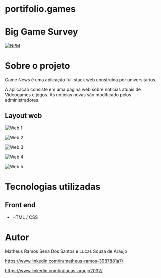 # portifolio.games
# Big Game Survey 
[![NPM](https://img.shields.io/npm/l/react)](https://github.com/matheussena27/portifolio.games/blob/main/LICENSE) 

# Sobre o projeto

Game News é uma aplicação full stack web construída por universitarios.

A aplicação consiste em uma pagina web sobre noticias atuais de Videogames e jogos. As noticias novas são modificado pelos administradores.

## Layout web
![Web 1](https://github.com/matheussena27/portifolio.games/blob/main/Assets/Web.PNG)

![Web 2](https://github.com/matheussena27/portifolio.games/blob/main/Assets/Web1.PNG)

![Web 3](https://github.com/matheussena27/portifolio.games/blob/main/Assets/Web2.PNG)

![Web 4](https://github.com/matheussena27/portifolio.games/blob/main/Assets/Web3.PNG)

![Web 5](https://github.com/matheussena27/portifolio.games/blob/main/Assets/Web4.PNG)

# Tecnologias utilizadas
## Front end
- HTML / CSS

# Autor

Matheus Ramos Sena Dos Santos e Lucas Souza de Araujo

https://www.linkedin.com/in/matheus-ramos-3987881a7/

https://www.linkedin.com/in/lucas-araujo2032/
